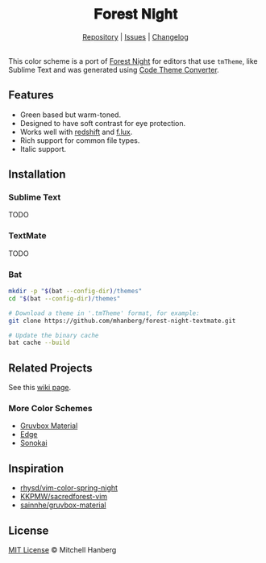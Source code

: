 <h1 align="center">
𝐅𝐨𝐫𝐞𝐬𝐭 𝐍𝐢𝐠𝐡𝐭
</h1>

<p align="center">
  <a href="https://github.com/mhanberg/forest-night-textmate">Repository</a> |
  <a href="https://github.com/mhanberg/forest-night-textmate/issues">Issues</a> |
  <a href="https://github.com/mhanberg/forest-night-textmate/blob/master/CHANGELOG.md">Changelog</a>
  <br><br>
</p>

This color scheme is a port of [Forest Night](https://github.com/sainnhe/forest-night) for editors that use `tmTheme`, like Sublime Text and was generated using [Code Theme Converter](https://github.com/tobiastimm/code-theme-converter). 

## Features

- Green based but warm-toned.
- Designed to have soft contrast for eye protection.
- Works well with [redshift](https://github.com/jonls/redshift) and [f.lux](https://justgetflux.com).
- Rich support for common file types.
- Italic support.

## Installation

### Sublime Text

TODO

### TextMate

TODO

### Bat

```sh
mkdir -p "$(bat --config-dir)/themes"
cd "$(bat --config-dir)/themes"

# Download a theme in '.tmTheme' format, for example:
git clone https://github.com/mhanberg/forest-night-textmate.git

# Update the binary cache
bat cache --build
```

## Related Projects

See this [wiki page](https://github.com/sainnhe/forest-night/wiki/Related-Projects).

### More Color Schemes

- [Gruvbox Material](https://marketplace.visualstudio.com/items?itemName=sainnhe.gruvbox-material)
- [Edge](https://marketplace.visualstudio.com/items?itemName=sainnhe.edge)
- [Sonokai](https://marketplace.visualstudio.com/items?itemName=sainnhe.sonokai)


## Inspiration

- [rhysd/vim-color-spring-night](https://github.com/rhysd/vim-color-spring-night)
- [KKPMW/sacredforest-vim](https://github.com/KKPMW/sacredforest-vim)
- [sainnhe/gruvbox-material](https://github.com/sainnhe/gruvbox-material)

## License

[MIT License](https://github.com/mhanberg/forest-night-textmate/blob/master/LICENSE) © Mitchell Hanberg
